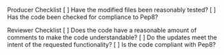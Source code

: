 Producer Checklist
[ ] Have the modified files been reasonably tested?
[ ] Has the code been checked for compliance to Pep8?


Reviewer Checklist
[ ] Does the code have a reasonable amount of comments to make the code understandable?
[ ] Do the updates meet the intent of the requested functionality?
[ ] Is the code compliant with Pep8?
